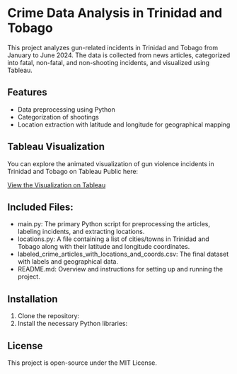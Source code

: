 # Crime Data Analysis in Trinidad and Tobago
This project analyzes gun-related incidents in Trinidad and Tobago from January to June 2024. The data is collected from news articles, categorized into fatal, non-fatal, and non-shooting incidents, and visualized using Tableau.

## Features
- Data preprocessing using Python
- Categorization of shootings
- Location extraction with latitude and longitude for geographical mapping

## Tableau Visualization

You can explore the animated visualization of gun violence incidents in Trinidad and Tobago on Tableau Public here:

[View the Visualization on Tableau](https://public.tableau.com/views/TrinidadShootingsMap2024/Sheet1?:language=en-GB&:sid=&:redirect=auth&:display_count=n&:origin=viz_share_link)

## Included Files:
- main.py: The primary Python script for preprocessing the articles, labeling incidents, and extracting locations.
- locations.py: A file containing a list of cities/towns in Trinidad and Tobago along with their latitude and longitude coordinates.
- labeled_crime_articles_with_locations_and_coords.csv: The final dataset with labels and geographical data.
- README.md: Overview and instructions for setting up and running the project.

## Installation
1. Clone the repository:
2. Install the necessary Python libraries:

## License
This project is open-source under the MIT License.

